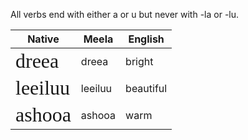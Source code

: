 All verbs end with either a or u but never with -la or -lu.

| Native                                                           | Meela   | English   |
| ---------------------------------------------------------------- | ------- | --------- |
| <span style="font-family: Meela; font-size: 32px">dreea</span>   | dreea   | bright    |
| <span style="font-family: Meela; font-size: 32px">leeiluu</span> | leeiluu | beautiful |
| <span style="font-family: Meela; font-size: 32px">ashooa</span>  | ashooa  | warm      |
